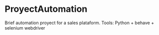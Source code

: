 # ProyectAutomation

Brief automation proyect for a sales plataform.
Tools: Python + behave + selenium webdriver
